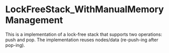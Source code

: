 # LockFreeStack_WithManualMemoryManagement
This is a implementation of a lock-free stack that supports two operations: push and pop. The implementation reuses nodes/data (re-push-ing after pop-ing).
